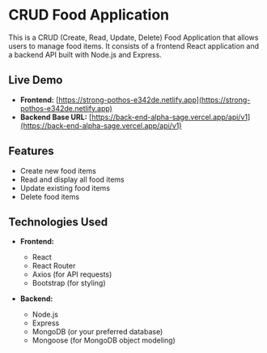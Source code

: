 # CRUD Food Application

This is a CRUD (Create, Read, Update, Delete) Food Application that allows users to manage food items. It consists of a frontend React application and a backend API built with Node.js and Express.

## Live Demo

- **Frontend:** [https://strong-pothos-e342de.netlify.app](https://strong-pothos-e342de.netlify.app)
- **Backend Base URL:** [https://back-end-alpha-sage.vercel.app/api/v1](https://back-end-alpha-sage.vercel.app/api/v1)

## Features

- Create new food items
- Read and display all food items
- Update existing food items
- Delete food items

## Technologies Used

- **Frontend:**
  - React
  - React Router
  - Axios (for API requests)
  - Bootstrap (for styling)

- **Backend:**
  - Node.js
  - Express
  - MongoDB (or your preferred database)
  - Mongoose (for MongoDB object modeling)
  
